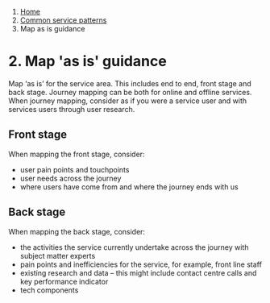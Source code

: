 1. [Home](/)
2. [Common service patterns](/common-service-patterns/overview)
3. Map as is guidance

# 2. Map 'as is' guidance
Map ‘as is’ for the service area. This includes end to end, front stage and back stage. Journey mapping can be both for online and offline services. When journey mapping, consider as if you were a service user and with services users through user research.

## Front stage
When mapping the front stage, consider:

* user pain points and touchpoints
* user needs across the journey 
* where users have come from and where the journey ends with us 

## Back stage
When mapping the back stage, consider:

* the activities the service currently undertake across the journey with subject matter experts
* pain points and inefficiencies for the service, for example, front line staff
* existing research and data – this might include contact centre calls and key performance indicator
* tech components
